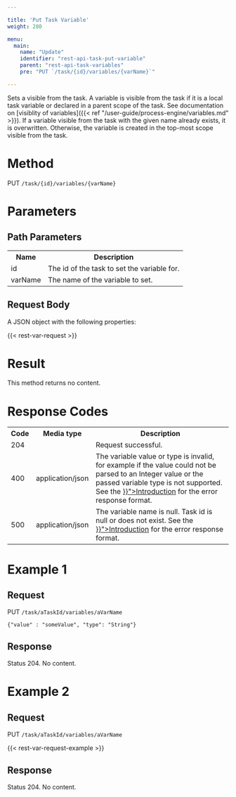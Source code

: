 ```yaml
---

title: 'Put Task Variable'
weight: 280

menu:
  main:
    name: "Update"
    identifier: "rest-api-task-put-variable"
    parent: "rest-api-task-variables"
    pre: "PUT `/task/{id}/variables/{varName}`"

---
```



Sets a visible from the task.
A variable is visible from the task if it is a local task variable or declared in a parent scope of the task. See documentation on [visiblity of variables]({{< ref "/user-guide/process-engine/variables.md" >}}).
If a variable visible from the task with the given name already exists, it is overwritten. Otherwise, the variable is created in the top-most scope visible from the task.

# Method

PUT `/task/{id}/variables/{varName}`


# Parameters
  
## Path Parameters

<table class="table table-striped">
  <tr>
    <th>Name</th>
    <th>Description</th>
  </tr>
  <tr>
    <td>id</td>
    <td>The id of the task to set the variable for.</td>
  </tr>
  <tr>
    <td>varName</td>
    <td>The name of the variable to set.</td>
  </tr>
</table>

## Request Body

A JSON object with the following properties:

{{< rest-var-request >}}


# Result

This method returns no content.

  
# Response Codes

<table class="table table-striped">
  <tr>
    <th>Code</th>
    <th>Media type</th>
    <th>Description</th>
  </tr>
  <tr>
    <td>204</td>
    <td></td>
    <td>Request successful.</td>
  </tr>
  <tr>
    <td>400</td>
    <td>application/json</td>
    <td>The variable value or type is invalid, for example if the value could not be parsed to an Integer value or the passed variable type is not supported. See the <a href="{{< ref "/reference/rest/overview/_index.md#error-handling" >}}">Introduction</a> for the error response format.</td>
  </tr>
  <tr>
    <td>500</td>
    <td>application/json</td>
    <td>The variable name is null. Task id is null or does not exist. See the <a href="{{< ref "/reference/rest/overview/_index.md#error-handling" >}}">Introduction</a> for the error response format.</td>
  </tr>      
</table>


# Example 1

## Request

PUT `/task/aTaskId/variables/aVarName`
  
    {"value" : "someValue", "type": "String"}
     
## Response
    
Status 204. No content.


# Example 2

## Request

PUT `/task/aTaskId/variables/aVarName`
  
{{< rest-var-request-example >}}
     
## Response
    
Status 204. No content.